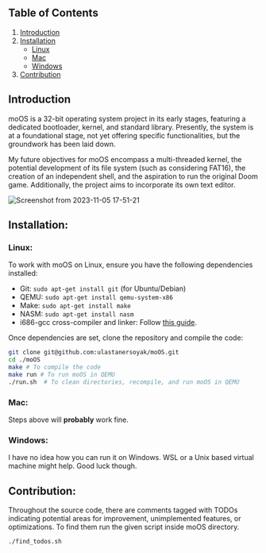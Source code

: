 ## Table of Contents
1. [Introduction](#introduction)
2. [Installation](#installation)
    - [Linux](#linux)
    - [Mac](#mac)
    - [Windows](#windows)
3. [Contribution](#contribution)

<a name="introduction"></a>
## Introduction
moOS is a 32-bit operating system project in its early stages, featuring a dedicated bootloader, kernel, and standard library. Presently, the system is at a foundational stage, not yet offering specific functionalities, but the groundwork has been laid down.

My future objectives for moOS encompass a multi-threaded kernel, the potential development of its file system (such as considering FAT16), the creation of an independent shell, and the aspiration to run the original Doom game. Additionally, the project aims to incorporate its own text editor.


![Screenshot from 2023-11-05 17-51-21](https://github.com/ulastanersoyak/moOS/assets/92662728/c7377806-eaa6-427b-b570-86b314c03937)

## Installation:

### Linux:
To work with moOS on Linux, ensure you have the following dependencies installed:
- Git: `sudo apt-get install git` (for Ubuntu/Debian)
- QEMU: `sudo apt-get install qemu-system-x86`
- Make: `sudo apt-get install make`
- NASM: `sudo apt-get install nasm`
- i686-gcc cross-compiler and linker: Follow [this guide](https://wiki.osdev.org/GCC_Cross-Compiler).

Once dependencies are set, clone the repository and compile the code:
```bash
git clone git@github.com:ulastanersoyak/moOS.git
cd ./moOS
make # To compile the code
make run # To run moOS in QEMU
./run.sh  # To clean directories, recompile, and run moOS in QEMU
```

### Mac:

Steps above will **probably** work fine.

### Windows:

I have no idea how you can run it on Windows. WSL or a Unix based virtual machine might help. Good luck though.

## Contribution:

Throughout the source code, there are comments tagged with TODOs indicating potential areas for improvement, unimplemented features, or optimizations. To find them run the given script inside moOS directory.
```
./find_todos.sh
```
